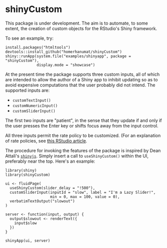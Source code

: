 # shinyCustom

This package is under development.  The aim is to automate, to some extent, the creation of custom objects for the RStudio's Shiny framework.

To see an example, try:

```
install.packages("htmltools")
devtools::install_github("homerhanumat/shinyCustom")
shiny::runApp(system.file("examples/shinyapp", package = "shinyCustom"),
              display.mode = "showcase")
```

At the present time the package supports three custom inputs, all of which are intended to allow the author of a Shiny app to inhibit updating so as to avoid expensive computations that the user probably did not intend.  The supported inputs are:

* `customTextInput()`
* `customNumericInput()`
* `customSliderInput()`

The first two inputs are "patient", in the sense that they update if and only if the user presses the Enter key or shifts focus away from the input control.

All three inputs permit the rate policy to be customized.  (For an explanation of rate policies, see [this RStudio article](http://shiny.rstudio.com/articles/building-inputs.html).

The procedure for invoking the features of the package is inspired by Dean Attali's [`shinyjs`](https://github.com/daattali/shinyjs).  Simply insert a call to `useShinyCustom()` within the UI, preferably near the top.  Here's an example:

```
library(shiny)
library(shinyCustom)

ui <- fluidPage(
  useShinyCustom(slider_delay = "!500"),
  customSliderInput(inputId = "slow", label = "I'm a Lazy Slider!",
                    min = 0, max = 100, value = 0),
  verbatimTextOutput("slowout")
)

server <- function(input, output) {
  output$slowout <- renderText({
    input$slow
  })
}

shinyApp(ui, server)
```
